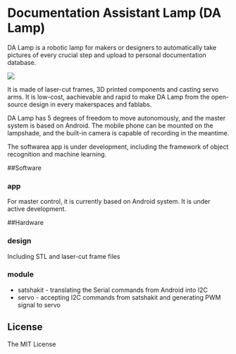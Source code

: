 Documentation Assistant Lamp (DA Lamp)
===
DA Lamp is a robotic lamp for makers or designers to automatically take pictures of every crucial step and upload to personal documentation database.

![](http://imgur.com/t3klscH.jpg)

It is made of laser-cut frames, 3D printed components and casting servo arms. It is low-cost, aachievable and rapid to make DA Lamp from the open-source design in every makerspaces and fablabs.

DA Lamp has 5 degrees of freedom to move autonomously, and the master system is based on Android. The mobile phone can be mounted on the lampshade, and the built-in camera is capable of recording in the meantime.

The softwarea app is under development, including the framework of object recognition and machine learning.

##Software

### app

For master control, it is currently based on Android system. It is under active development.

##Hardware

### design

Including STL and laser-cut frame files

### module

 * satshakit - translating the Serial commands from Android into I2C
 * servo - accepting I2C commands from satshakit and generating PWM signal to servo

## License
The MIT License
